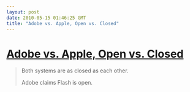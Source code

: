 ```yaml
---
layout: post
date: 2010-05-15 01:46:25 GMT
title: "Adobe vs. Apple, Open vs. Closed"
---
```

# [Adobe vs. Apple, Open vs. Closed](http://log.valhallaisland.com/post/596483252)

> Both systems are as closed as each other.
> 
> Adobe claims Flash is open.